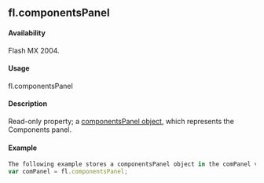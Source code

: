 ## fl.componentsPanel

#### Availability

Flash MX 2004.

#### Usage

fl.componentsPanel

#### Description

Read-only property; a [componentsPanel object](#!AdobeDocs/developers-animatesdk-docs/master/componentsPanel_object/componentsPanel_summary.md), which represents the Components panel.

#### Example

```javascript
The following example stores a componentsPanel object in the comPanel variable:
var comPanel = fl.componentsPanel;

```